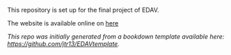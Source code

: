 This repository is set up for the final project of EDAV.

The website is available online on [here](russell-a.github.io/NYCrime/)


*This repo was initially generated from a bookdown template available here: https://github.com/jtr13/EDAVtemplate.*	




